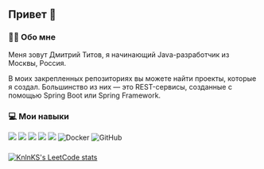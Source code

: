 ## Привет 🥸

### 👨‍💻 Обо мне

Меня зовут Дмитрий Титов, я начинающий Java-разработчик из Москвы, Россия.

В моих закрепленных репозиториях вы можете найти проекты, которые я создал. Большинство из них — это REST-сервисы, созданные с помощью Spring Boot или Spring Framework.

### 💻 Мои навыки

![](https://img.shields.io/badge/Java-ED8B00?style=for-the-badge&logo=openjdk&logoColor=white)
![](https://img.shields.io/badge/Spring-6DB33F?style=for-the-badge&logo=spring&logoColor=white)
![](https://img.shields.io/badge/Hibernate-59666C?style=for-the-badge&logo=Hibernate&logoColor=white)
![](https://img.shields.io/badge/PostgreSQL-316192?style=for-the-badge&logo=postgresql&logoColor=white)
![](https://img.shields.io/badge/GIT-E44C30?style=for-the-badge&logo=git&logoColor=white)
![Docker](https://img.shields.io/badge/docker-%230db7ed.svg?style=for-the-badge&logo=docker&logoColor=white)
![GitHub](https://img.shields.io/badge/github-%23121011.svg?style=for-the-badge&logo=github&logoColor=white)

###

[![KnlnKS's LeetCode stats](https://leetcode-stats-six.vercel.app/api?username=cinnamonbun1233)](https://github.com/cinnamonbun1233/leetcode-stats)

###

[//]: <[![GitHub Streak](http://github-readme-streak-stats.herokuapp.com?user=Cinnamonbun1233&theme=dark&background=000000)](https://git.io/streak-stats)>

###

[//]: <![GitHub stats](https://github-readme-stats.vercel.app/api?username=Cinnamonbun1233&show_icons=true)> 

###

[//]: <[![Top Langs](https://github-readme-stats.vercel.app/api/top-langs/?username=Cinnamonbun1233&layout=compact)](https://github.com/anuraghazra/github-readme-stats)>
